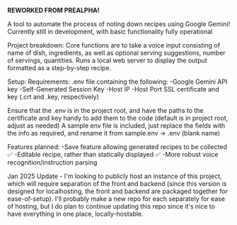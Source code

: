 **REWORKED FROM PREALPHA!**

A tool to automate the process of noting down recipes using Google Gemini!
Currently still in development, with basic functionality fully operational


Project breakdown:
Core functions are to take a voice input consisting of name of dish, ingredients, as well as optional serving suggestions, number of servings, quantities.
Runs a local web server to display the output formatted as a step-by-step recipe.

Setup:
Requirements: 
.env file containing the following:
  -Google Gemini API key
  -Self-Generated Session Key
  -Host IP
  -Host Port
SSL certificate and key (.crt and .key, respectively)

Ensure that the .env is in the project root, and have the paths to the certificate and key handy to add them to the code (default is in project root, adjust as needed)
A sample env file is included, just replace the fields with the info as required, and rename it from sample.env -> .env (blank name)

Features planned:
-Save feature allowing generated recipes to be collected ✅
-Editable recipe, rather than statically displayed ✅
-More robust voice recognition/instruction parsing 


Jan 2025 Update - I'm looking to publicly host an instance of this project, which will require separation of the front and backend (since this version is designed for localhosting, the front and backend are packaged together for ease-of-setup). I'll probably make a new repo for each separately  for ease of hosting, but I do plan to continue updating this repo since it's nice to have everything in one place, locally-hostable.

